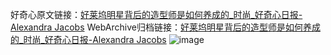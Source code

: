 好奇心原文链接：[好莱坞明星背后的造型师是如何养成的_时尚_好奇心日报-Alexandra Jacobs](https://www.qdaily.com/articles/6804.html)
WebArchive归档链接：[好莱坞明星背后的造型师是如何养成的_时尚_好奇心日报-Alexandra Jacobs](http://web.archive.org/web/20190623171424/https://www.qdaily.com/articles/6804.html)
![image](http://ww3.sinaimg.cn/large/007d5XDply1g3wb5jdc2wj30u05l1e82)